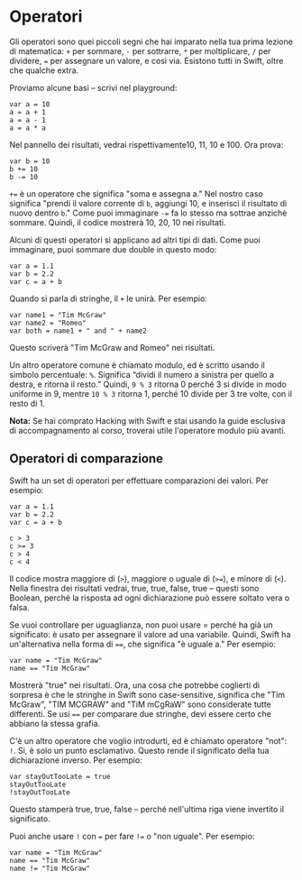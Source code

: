 # Operatori

Gli operatori sono quei piccoli segni che hai imparato nella tua prima lezione di matematica: `+` per sommare, `-` per sottrarre, `*` per moltiplicare, `/` per dividere, `=` per assegnare un valore, e così via. Esistono tutti in Swift, oltre che qualche extra.

Proviamo alcune basi – scrivi nel playground:

    var a = 10
    a = a + 1
    a = a - 1
    a = a * a

Nel pannello dei risultati, vedrai rispettivamente10, 11, 10 e 100. Ora prova:

    var b = 10
    b += 10
    b -= 10

`+=` è un operatore che significa "soma e assegna a." Nel nostro caso significa "prendi il valore corrente di `b`, aggiungi 10, e inserisci il risultato di nuovo dentro `b`." Come puoi immaginare `-=` fa lo stesso ma sottrae anzichè sommare. Quindi, il codice mostrerà 10, 20, 10 nei risultati.

Alcuni di questi operatori si applicano ad altri tipi di dati. Come puoi immaginare, puoi sommare due double in questo modo:

    var a = 1.1
    var b = 2.2
    var c = a + b

Quando si parla di stringhe, il `+` le unirà. Per esempio:

    var name1 = "Tim McGraw"
    var name2 = "Romeo"
    var both = name1 + " and " + name2

Questo scriverà "Tim McGraw and Romeo" nei risultati.

Un altro operatore comune è chiamato modulo, ed è scritto usando il simbolo percentuale: `%`. Significa “dividi il numero a sinistra per quello a destra, e ritorna il resto.” Quindi, `9 % 3` ritorna 0 perché 3 si divide in modo uniforme in 9, mentre `10 % 3` ritorna 1, perché 10 divide per 3 tre volte, con il resto di 1.

**Nota:** Se hai comprato Hacking with Swift e stai usando la guide esclusiva di accompagnamento al corso, troverai utile l'operatore modulo più avanti.


## Operatori di comparazione

Swift ha un set di operatori per effettuare comparazioni dei valori. Per esempio:

    var a = 1.1
    var b = 2.2
    var c = a + b

    c > 3
    c >= 3
    c > 4
    c < 4

Il codice mostra maggiore di (`>`), maggiore o uguale di (`>=`), e minore di (`<`). Nella finestra dei risultati vedrai, true, true, false, true – questi sono Boolean, perché la risposta ad ogni dichiarazione può essere soltato vera o falsa.

Se vuoi controllare per uguaglianza, non puoi usare = perché ha già un significato: è usato per assegnare il valore ad una variabile. Quindi, Swift ha un'alternativa nella forma di `==`, che significa "è uguale a." Per esempio:

    var name = "Tim McGraw"
    name == "Tim McGraw"

Mostrerà "true" nei risultati. Ora, una cosa che potrebbe coglierti di sorpresa è che le stringhe in Swift sono case-sensitive, significa che "Tim McGraw", "TIM MCGRAW" and "TiM mCgRaW" sono considerate tutte differenti. Se usi `==` per comparare due stringhe, devi essere certo che abbiano la stessa grafia.

C'è un altro operatore che voglio introdurti, ed è chiamato operatore "not": `!`. Si, è solo un punto esclamativo. Questo rende il significato della tua dichiarazione inverso. Per esempio:

    var stayOutTooLate = true
    stayOutTooLate
    !stayOutTooLate

Questo stamperà true, true, false – perché nell'ultima riga viene invertito il significato.

Puoi anche usare `!` con `=` per fare `!=` o "non uguale". Per esempio:

    var name = "Tim McGraw"
    name == "Tim McGraw"
    name != "Tim McGraw"
